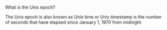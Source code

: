 
 What is the Unix epoch?

 The Unix epoch is also known as Unix time or Unix timestamp is the number of seconds that have elapsed since January 1, 1970 from midnight.

